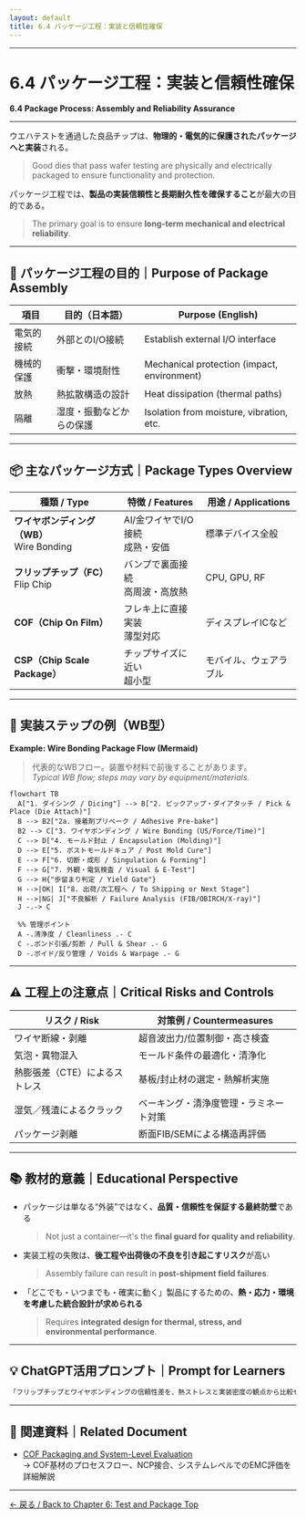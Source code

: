 ```yaml
---
layout: default
title: 6.4 パッケージ工程：実装と信頼性確保  
---
```


---

# 6.4 パッケージ工程：実装と信頼性確保  
**6.4 Package Process: Assembly and Reliability Assurance**

---

ウエハテストを通過した良品チップは、**物理的・電気的に保護されたパッケージへと実装**される。  
> Good dies that pass wafer testing are physically and electrically packaged to ensure functionality and protection.

パッケージ工程では、**製品の実装信頼性と長期耐久性を確保すること**が最大の目的である。  
> The primary goal is to ensure **long-term mechanical and electrical reliability**.

---

## 🎯 パッケージ工程の目的｜Purpose of Package Assembly

| 項目 | 目的（日本語） | Purpose (English) |
|------|----------------|-------------------|
| 電気的接続 | 外部とのI/O接続 | Establish external I/O interface |
| 機械的保護 | 衝撃・環境耐性 | Mechanical protection (impact, environment) |
| 放熱 | 熱拡散構造の設計 | Heat dissipation (thermal paths) |
| 隔離 | 湿度・振動などからの保護 | Isolation from moisture, vibration, etc. |

---

## 📦 主なパッケージ方式｜Package Types Overview

| 種類 / Type | 特徴 / Features | 用途 / Applications |
|-------------|------------------|----------------------|
| **ワイヤボンディング（WB）**<br>Wire Bonding | Al/金ワイヤでI/O接続<br>成熟・安価 | 標準デバイス全般 |
| **フリップチップ（FC）**<br>Flip Chip | バンプで裏面接続<br>高周波・高放熱 | CPU, GPU, RF |
| **COF（Chip On Film）** | フレキ上に直接実装<br>薄型対応 | ディスプレイICなど |
| **CSP（Chip Scale Package）** | チップサイズに近い<br>超小型 | モバイル、ウェアラブル |

---

## 🧰 実装ステップの例（WB型）  
**Example: Wire Bonding Package Flow (Mermaid)**

> 代表的なWBフロー。装置や材料で前後することがあります。  
> *Typical WB flow; steps may vary by equipment/materials.*

```mermaid
flowchart TB
  A["1. ダイシング / Dicing"] --> B["2. ピックアップ・ダイアタッチ / Pick & Place (Die Attach)"]
  B --> B2["2a. 接着剤プリベーク / Adhesive Pre-bake"]
  B2 --> C["3. ワイヤボンディング / Wire Bonding (US/Force/Time)"]
  C --> D["4. モールド封止 / Encapsulation (Molding)"]
  D --> E["5. ポストモールドキュア / Post Mold Cure"]
  E --> F["6. 切断・成形 / Singulation & Forming"]
  F --> G["7. 外観・電気検査 / Visual & E-Test"]
  G --> H{"歩留まり判定 / Yield Gate"}
  H -->|OK| I["8. 出荷/次工程へ / To Shipping or Next Stage"]
  H -->|NG| J["不良解析 / Failure Analysis (FIB/OBIRCH/X-ray)"]
  J -.-> C

  %% 管理ポイント
  A -.清浄度 / Cleanliness .- C
  C -.ボンド引張/剪断 / Pull & Shear .- G
  D -.ボイド/反り管理 / Voids & Warpage .- G
```

---

## ⚠️ 工程上の注意点｜Critical Risks and Controls

| リスク / Risk | 対策例 / Countermeasures |
|---------------|--------------------------|
| ワイヤ断線・剥離 | 超音波出力/位置制御・高さ検査 |
| 気泡・異物混入 | モールド条件の最適化・清浄化 |
| 熱膨張差（CTE）によるストレス | 基板/封止材の選定・熱解析実施 |
| 湿気／残渣によるクラック | ベーキング・清浄度管理・ラミネート対策 |
| パッケージ剥離 | 断面FIB/SEMによる構造再評価 |

---

## 📚 教材的意義｜Educational Perspective

- パッケージは単なる“外装”ではなく、**品質・信頼性を保証する最終防壁**である  
  > Not just a container—it's the **final guard for quality and reliability**.

- 実装工程の失敗は、**後工程や出荷後の不良を引き起こすリスク**が高い  
  > Assembly failure can result in **post-shipment field failures**.

- 「どこでも・いつまでも・確実に動く」製品にするための、**熱・応力・環境を考慮した統合設計が求められる**  
  > Requires **integrated design for thermal, stress, and environmental performance**.

---

## 💡 ChatGPT活用プロンプト｜Prompt for Learners

```markdown
「フリップチップとワイヤボンディングの信頼性差を、熱ストレスと実装密度の観点から比較せよ」
```
---

## 🔗 関連資料｜Related Document

- [COF Packaging and System-Level Evaluation](./docs/COF_SystemDK.md)  
  → COF基材のプロセスフロー、NCP接合、システムレベルでのEMC評価を詳細解説

---

[← 戻る / Back to Chapter 6: Test and Package Top](./README.md)



